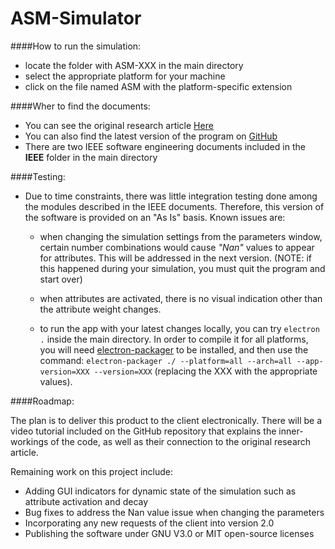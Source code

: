 # ASM-Simulator

####How to run the simulation: 

* locate the folder with ASM-XXX in the main directory
* select the appropriate platform for your machine
* click on the file named ASM with the platform-specific extension



####Wher to find the documents: 

* You can see the original research article [Here](http://link.springer.com/article/10.3758%2FBF03192931 "Springer") 
* You can also find the latest version of the program on [GitHub](https://github.com/moghtaderi/ASM-Simulator "ASM-Simulator") 
* There are two IEEE software engineering documents included in the **IEEE** folder in the main directory

####Testing: 

* Due to time constraints, there was little integration testing done among the modules described in the IEEE documents. Therefore, this version of the software is provided on an "As Is" basis. Known issues are:

	* when changing the simulation settings from the parameters window, certain number combinations would cause *"Nan"* values to appear for attributes. This will be addressed in the next version. (NOTE: if this happened during your simulation, you must quit the program and start over)
	
	* when attributes are activated, there is no visual indication other than the attribute weight changes.

	* to run the app with your latest changes locally, you can try `electron .` inside the main directory. In order to compile it for all platforms, you will need [electron-packager](https://github.com/electron-userland/electron-packager "electron-packager") to be installed, and then use the command: `electron-packager ./ --platform=all --arch=all --app-version=XXX --version=XXX` (replacing the XXX with the appropriate values).

####Roadmap: 

The plan is to deliver this product to the client electronically. There will be a video tutorial included on the GitHub repository that explains the inner-workings of the code, as well as their connection to the original research article.

Remaining work on this project include: 

* Adding GUI indicators for dynamic state of the simulation such as attribute activation and decay
* Bug fixes to address the Nan value issue when changing the parameters
* Incorporating any new requests of the client into version 2.0
* Publishing the software under GNU V3.0 or MIT open-source licenses

